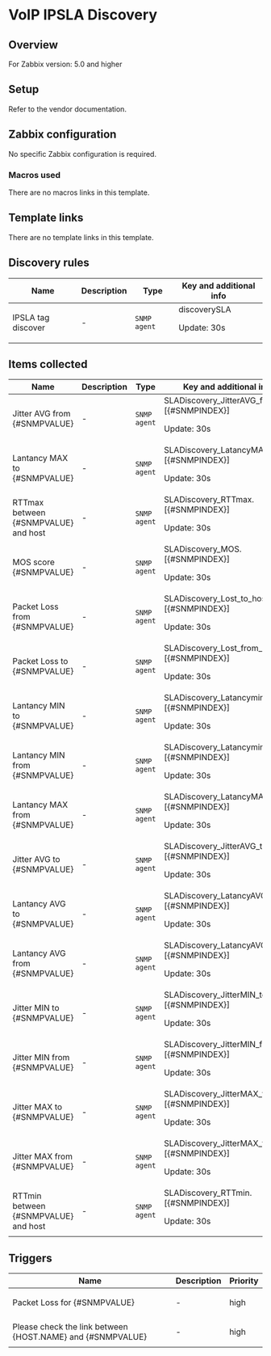# VoIP IPSLA Discovery

## Overview

For Zabbix version: 5.0 and higher

## Setup

Refer to the vendor documentation.

## Zabbix configuration

No specific Zabbix configuration is required.

### Macros used

There are no macros links in this template.

## Template links

There are no template links in this template.

## Discovery rules

|Name|Description|Type|Key and additional info|
|----|-----------|----|----|
|IPSLA tag discover|<p>-</p>|`SNMP agent`|discoverySLA<p>Update: 30s</p>|
## Items collected

|Name|Description|Type|Key and additional info|
|----|-----------|----|----|
|Jitter AVG from {#SNMPVALUE}|<p>-</p>|`SNMP agent`|SLADiscovery_JitterAVG_from.[{#SNMPINDEX}]<p>Update: 30s</p>|
|Lantancy MAX to {#SNMPVALUE}|<p>-</p>|`SNMP agent`|SLADiscovery_LatancyMAX_to.[{#SNMPINDEX}]<p>Update: 30s</p>|
|RTTmax between {#SNMPVALUE} and host|<p>-</p>|`SNMP agent`|SLADiscovery_RTTmax.[{#SNMPINDEX}]<p>Update: 30s</p>|
|MOS score {#SNMPVALUE}|<p>-</p>|`SNMP agent`|SLADiscovery_MOS.[{#SNMPINDEX}]<p>Update: 30s</p>|
|Packet Loss from {#SNMPVALUE}|<p>-</p>|`SNMP agent`|SLADiscovery_Lost_to_host.[{#SNMPINDEX}]<p>Update: 30s</p>|
|Packet Loss to {#SNMPVALUE}|<p>-</p>|`SNMP agent`|SLADiscovery_Lost_from_host.[{#SNMPINDEX}]<p>Update: 30s</p>|
|Lantancy MIN to {#SNMPVALUE}|<p>-</p>|`SNMP agent`|SLADiscovery_Latancymin_to.[{#SNMPINDEX}]<p>Update: 30s</p>|
|Lantancy MIN from {#SNMPVALUE}|<p>-</p>|`SNMP agent`|SLADiscovery_Latancymin_from.[{#SNMPINDEX}]<p>Update: 30s</p>|
|Lantancy MAX from {#SNMPVALUE}|<p>-</p>|`SNMP agent`|SLADiscovery_LatancyMAX_from.[{#SNMPINDEX}]<p>Update: 30s</p>|
|Jitter AVG to {#SNMPVALUE}|<p>-</p>|`SNMP agent`|SLADiscovery_JitterAVG_to.[{#SNMPINDEX}]<p>Update: 30s</p>|
|Lantancy AVG to {#SNMPVALUE}|<p>-</p>|`SNMP agent`|SLADiscovery_LatancyAVG_to.[{#SNMPINDEX}]<p>Update: 30s</p>|
|Lantancy AVG from {#SNMPVALUE}|<p>-</p>|`SNMP agent`|SLADiscovery_LatancyAVG_from.[{#SNMPINDEX}]<p>Update: 30s</p>|
|Jitter MIN to {#SNMPVALUE}|<p>-</p>|`SNMP agent`|SLADiscovery_JitterMIN_to.[{#SNMPINDEX}]<p>Update: 30s</p>|
|Jitter MIN from {#SNMPVALUE}|<p>-</p>|`SNMP agent`|SLADiscovery_JitterMIN_from.[{#SNMPINDEX}]<p>Update: 30s</p>|
|Jitter MAX to {#SNMPVALUE}|<p>-</p>|`SNMP agent`|SLADiscovery_JitterMAX_to.[{#SNMPINDEX}]<p>Update: 30s</p>|
|Jitter MAX from {#SNMPVALUE}|<p>-</p>|`SNMP agent`|SLADiscovery_JitterMAX_from.[{#SNMPINDEX}]<p>Update: 30s</p>|
|RTTmin between {#SNMPVALUE} and host|<p>-</p>|`SNMP agent`|SLADiscovery_RTTmin.[{#SNMPINDEX}]<p>Update: 30s</p>|
## Triggers

|Name|Description|Priority|
|----|-----------|----|
|Packet Loss for {#SNMPVALUE}|<p>-</p>|high|
|Please check the link between {HOST.NAME} and {#SNMPVALUE}|<p>-</p>|high|

